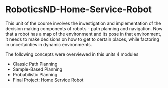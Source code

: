 # RoboticsND-Home-Service-Robot

This unit of the course involves the investigation and implementation of the decision making components of robots - path planning and navigation. Now that a robot has a map of the environment and its pose in that environment, it needs to make decisions on how to get to certain places, while factoring in uncertainties in dynamic environments.

The following concepts were overviewed in this units 4 modules

* Classic Path Planning
* Sample-Based Planning
* Probabilistic Planning
* Final Project: Home Service Robot